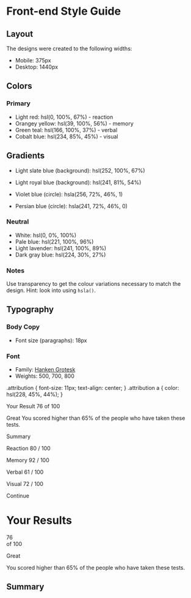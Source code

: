 # Front-end Style Guide

## Layout

The designs were created to the following widths:

- Mobile: 375px
- Desktop: 1440px

## Colors

### Primary

- Light red: hsl(0, 100%, 67%) - reaction
- Orangey yellow: hsl(39, 100%, 56%) - memory
- Green teal: hsl(166, 100%, 37%) - verbal
- Cobalt blue: hsl(234, 85%, 45%) - visual

## Gradients

- Light slate blue (background): hsl(252, 100%, 67%)
- Light royal blue (background): hsl(241, 81%, 54%)

- Violet blue (circle): hsla(256, 72%, 46%, 1)
- Persian blue (circle): hsla(241, 72%, 46%, 0)



### Neutral

- White: hsl(0, 0%, 100%)
- Pale blue: hsl(221, 100%, 96%)
- Light lavender: hsl(241, 100%, 89%)
- Dark gray blue: hsl(224, 30%, 27%)

### Notes

Use transparency to get the colour variations necessary to match the design. Hint: look into using `hsla()`.

## Typography

### Body Copy

- Font size (paragraphs): 18px

### Font

- Family: [Hanken Grotesk](https://fonts.google.com/specimen/Hanken+Grotesk)
- Weights: 500, 700, 800

.attribution { font-size: 11px; text-align: center; }
    .attribution a { color: hsl(228, 45%, 44%); }
    

    
  Your Result
  76
  of 100

  Great
  You scored higher than 65% of the people who have taken these tests.
  
  Summary

  Reaction
  80 / 100

  Memory
  92 / 100

  Verbal
  61 / 100

  Visual
  72 / 100

  Continue
    
    
 <h1 class="results">Your Results</h1>
      <p class="score"><span>76</span><br>
        of 100</p>
        <p class="remarks">Great</p>
            <p>You scored higher than 65% of the people who have taken these tests.</p>
            <h2 class="details">Summary</h2>
  